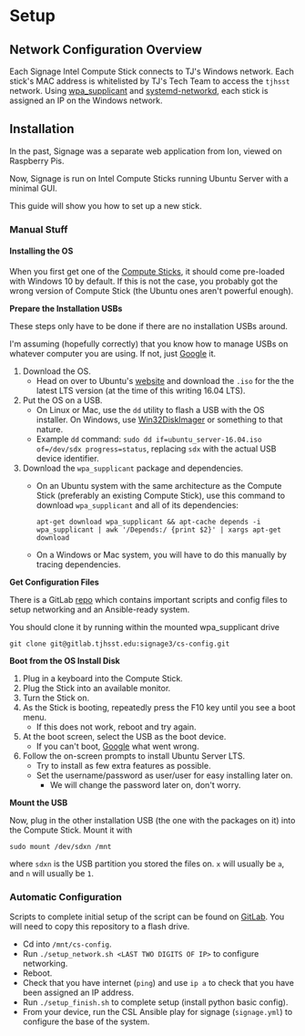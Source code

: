 # Setup

## Network Configuration Overview

Each Signage Intel Compute Stick connects to TJ's Windows network. Each stick's MAC address is whitelisted by TJ's Tech Team to access the `tjhsst` network. Using [wpa\_supplicant](https://wiki.archlinux.org/index.php/WPA_supplicant) and [systemd-networkd](https://wiki.archlinux.org/index.php/Systemd-networkd), each stick is assigned an IP on the Windows network.

## Installation

In the past, Signage was a separate web application from Ion, viewed on Raspberry Pis.

Now, Signage is run on Intel Compute Sticks running Ubuntu Server with a minimal GUI.

This guide will show you how to set up a new stick.

### Manual Stuff

#### Installing the OS

When you first get one of the [Compute Sticks](https://livedoc.tjhsst.edu/wiki/Compute_Sticks), it should come pre-loaded with Windows 10 by default. If this is not the case, you probably got the wrong version of Compute Stick \(the Ubuntu ones aren't powerful enough\).

**Prepare the Installation USBs**

These steps only have to be done if there are no installation USBs around.

I'm assuming \(hopefully correctly\) that you know how to manage USBs on whatever computer you are using. If not, just [Google](https://bing.com) it.

1. Download the OS.
   * Head on over to Ubuntu's [website](https://ubuntu.com/download/server) and download the  `.iso` for the the latest LTS version \(at the time of this writing 16.04 LTS\).
2. Put the OS on a USB.
   * On Linux or Mac, use the `dd` utility to flash a USB with the OS installer. On Windows, use [Win32DiskImager](https://sourceforge.net/projects/win32diskimager/::) or something to that nature.
   * Example `dd` command: `sudo dd if=ubuntu_server-16.04.iso of=/dev/sdx progress=status`, replacing `sdx` with the actual USB device identifier.
3. Download the `wpa_supplicant` package and dependencies.
   * On an Ubuntu system with the same architecture as the Compute Stick \(preferably an existing Compute Stick\), use this command to download `wpa_supplicant` and all of its dependencies:

     ```text
     apt-get download wpa_supplicant && apt-cache depends -i wpa_supplicant | awk '/Depends:/ {print $2}' | xargs apt-get download
     ```

   * On a Windows or Mac system, you will have to do this manually by tracing dependencies.

**Get Configuration Files**

There is a GitLab [repo](https://gitlab.tjhsst.edu/signage3/cs-config) which contains important scripts and config files to setup networking and an Ansible-ready system.

You should clone it by running within the mounted wpa\_supplicant drive

```text
git clone git@gitlab.tjhsst.edu:signage3/cs-config.git
```

**Boot from the OS Install Disk**

1. Plug in a keyboard into the Compute Stick.
2. Plug the Stick into an available monitor.
3. Turn the Stick on.
4. As the Stick is booting, repeatedly press the F10 key until you see a boot menu.
   * If this does not work, reboot and try again.
5. At the boot screen, select the USB as the boot device.
   * If you can't boot, [Google](https://google.com) what went wrong.
6. Follow the on-screen prompts to install Ubuntu Server LTS.
   * Try to install as few extra features as possible.
   * Set the username/password as user/user for easy installing later on.
     * We will change the password later on, don't worry.

**Mount the USB**

Now, plug in the other installation USB \(the one with the packages on it\) into the Compute Stick. Mount it with

```text
sudo mount /dev/sdxn /mnt
```

where `sdxn` is the USB partition you stored the files on. `x` will usually be `a`, and `n` will usually be `1`.

### Automatic Configuration

Scripts to complete initial setup of the script can be found on [GitLab](https://gitlab.tjhsst.edu/signage3/cs-config). You will need to copy this repository to a flash drive.

* Cd into `/mnt/cs-config`.
* Run `./setup_network.sh <LAST TWO DIGITS OF IP>` to configure networking.
* Reboot.
* Check that you have internet \(`ping`\) and use `ip a` to check that you have been assigned an IP address.
* Run `./setup_finish.sh` to complete setup \(install python basic config\).
* From your device, run the CSL Ansible play for signage \(`signage.yml`\) to configure the base of the system.

